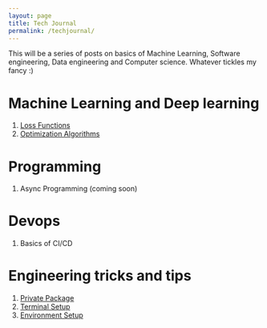 ```yaml
---
layout: page
title: Tech Journal
permalink: /techjournal/
---
```




This will be a series of posts on basics of Machine Learning, Software engineering, Data engineering and Computer science. Whatever tickles my fancy :)

# Machine Learning and Deep learning

1. [Loss Functions](./_posts/2023-02-14-cost-functions.markdown)
2. [Optimization Algorithms](./_posts/2023-02-15-Optimization-Algos.markdown)

# Programming

1. Async Programming (coming soon)

# Devops 

1. Basics of CI/CD 

# Engineering tricks and tips

1. [Private Package](./_posts/2023-02-18-Private-Python-Packages.markdown)
2. [Terminal Setup](./_posts/2023-01-28-Terminal-prep.markdown)
3. [Environment Setup](./_posts/2021-02-08-Environment.markdown)
